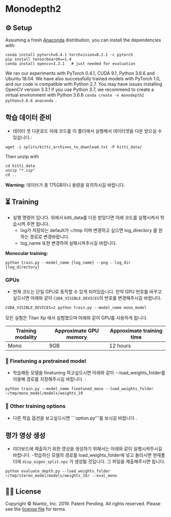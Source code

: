 # Monodepth2





## ⚙️ Setup

Assuming a fresh [Anaconda](https://www.anaconda.com/download/) distribution, you can install the dependencies with:
```shell
conda install pytorch=0.4.1 torchvision=0.2.1 -c pytorch
pip install tensorboardX==1.4
conda install opencv=3.3.1   # just needed for evaluation
```
We ran our experiments with PyTorch 0.4.1, CUDA 9.1, Python 3.6.6 and Ubuntu 18.04.
We have also successfully trained models with PyTorch 1.0, and our code is compatible with Python 2.7. You may have issues installing OpenCV version 3.3.1 if you use Python 3.7, we recommend to create a virtual environment with Python 3.6.6 `conda create -n monodepth2 python=3.6.6 anaconda `.

<!-- We recommend using a [conda environment](https://conda.io/docs/user-guide/tasks/manage-environments.html) to avoid dependency conflicts.

We also recommend using `pillow-simd` instead of `pillow` for faster image preprocessing in the dataloaders. -->


## 학습 데이터 준비

- 데이터 셋 다운로드 
아래 코드를 이 폴더에서 실행해서 데이터셋을 다운 받으실 수 있습니다.:
```shell
wget -i splits/kitti_archives_to_download.txt -P kitti_data/
```
Then unzip with
```shell
cd kitti_data
unzip "*.zip"
cd ..
```

**Warning:** 데이터가 총 175GB이니 용량을 유의하시길 바랍니다. 


## ⏳ Training

- 실행 명령어 입니다. 위에서 kitti_data를 다운 받았다면 아래 코드를 실행시켜서 학습시켜 주면 됩니다. 
    - log가 저장되는 default가 ~/tmp 이며 변경하고 싶으면 log_directory 를 원하는 경로로 변경바랍니다. 
    - log_name 또한 변경하여 실해시켜주시길 바랍니다. 
    
**Monocular training:**
```shell
python train.py --model_name {log_name} --png --log_dir {log_directory}
```



### GPUs

- 현재 코드는 단일 GPU로 동작할 수 있게 되어있습니다. 만약 GPU 번호를 바꾸고 싶으시면 아래와 같이 `CUDA_VISIBLE_DEVICES`의 번호를 변경해주시길 바랍니다.

```shell
CUDA_VISIBLE_DEVICES=2 python train.py --model_name mono_model
```

모든 실험은 Titan Xp 에서 실험했으며 아래와 같이 GPU를 사용하게 됩니다. 

| Training modality | Approximate GPU memory  | Approximate training time   |
|-------------------|-------------------------|-----------------------------|
| Mono              | 9GB                     | 12 hours                    |



### 💽 Finetuning a pretrained model

- 학습해둔 모델을 finetuning 하고싶으시면 아래와 같이 --load_weights_folder를 이용해 경로를 지정해주시길 바랍니다. :
```shell
python train.py --model_name finetuned_mono --load_weights_folder ~/tmp/mono_model/models/weights_19
```


### 🔧 Other training options

- 다른 학습 옵션을 보고싶으시면 ```option.py'''를 보시길 바랍니다 .

## 평가 영상 생성
- 리더보드에 제출하기 위한 영상을 생성하기 위해서는 아래와 같이 실행시켜주시길 바랍니다. 
    -학습하신 모델의 경로를 load_weights_folder에 넣고 돌리시면 현재폴더에 ```disp_eigen_split.npz``` 가 생성될 것입니다. 그 파일을 제출해주시면 됩니다. 
```shell
python evaluate_depth.py --load_weights_folder ~/tmp/stereo_model/models/weights_19/ --eval_mono
```

## 👩‍⚖️ License
Copyright © Niantic, Inc. 2019. Patent Pending.
All rights reserved.
Please see the [license file](LICENSE) for terms.
